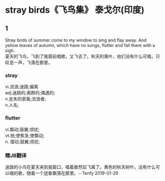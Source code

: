 # stray birds《飞鸟集》 泰戈尔(印度)

## 1
Stray birds of summer come to my window to sing and flay away. And yellow leaves of autumn, which have no songs, flutter and fall there with a sigh.  
夏天的飞鸟，飞到了我窗前唱歌，又飞去了。秋天的黄叶，他们没有什么可唱，只叹息一声，飞落在那里。  
### stray  
vi.流浪;迷路;偏离  
adj.迷路的;离群的;偶遇的;  
n.走失的家畜;流浪者;  
n.人名;  
### flutter  
vi.飘动;鼓翼;烦扰;  
vt.拍;使焦急;使飘动;  
n. 摆动;鼓翼;烦扰;
### 瞎JB翻译
迷路的小鸟在夏天来到我窗口，唱着歌然后飞离了。黄色的秋天树叶，没有什么可以唱的歌，随着一个迹象飘落在那里。--Tenfy 2019-01-29
